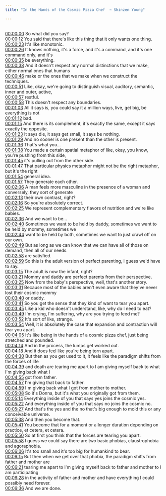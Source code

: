 ```yaml
---
title: "In the Hands of the Cosmic Pizza Chef  ~ Shinzen Young"

---
```

<br>[00:00:00](https://www.youtube.com/watch?v=fTvD7e858CE&t=0)   So what did you say? 
<br>[00:00:12](https://www.youtube.com/watch?v=fTvD7e858CE&t=12)   You said that there's like this thing that it only wants one thing. 
<br>[00:00:23](https://www.youtube.com/watch?v=fTvD7e858CE&t=23)   It's like monotonic. 
<br>[00:00:26](https://www.youtube.com/watch?v=fTvD7e858CE&t=26)   It knows nothing, it's a force, and it's a command, and it's one command only, and it's 
<br>[00:00:35](https://www.youtube.com/watch?v=fTvD7e858CE&t=35)   be everything. 
<br>[00:00:38](https://www.youtube.com/watch?v=fTvD7e858CE&t=38)   And it doesn't respect any normal distinctions that we make, either normal ones that humans 
<br>[00:00:46](https://www.youtube.com/watch?v=fTvD7e858CE&t=46)   make or the ones that we make when we construct the techniques. 
<br>[00:00:51](https://www.youtube.com/watch?v=fTvD7e858CE&t=51)   Like, okay, we're going to distinguish visual, auditory, semantic, inner and outer, active, 
<br>[00:00:57](https://www.youtube.com/watch?v=fTvD7e858CE&t=57)   restful. 
<br>[00:00:58](https://www.youtube.com/watch?v=fTvD7e858CE&t=58)   This doesn't respect any boundaries. 
<br>[00:01:03](https://www.youtube.com/watch?v=fTvD7e858CE&t=63)   All it says is, you could say it a million ways, live, get big, be everything is not 
<br>[00:01:12](https://www.youtube.com/watch?v=fTvD7e858CE&t=72)   bad. 
<br>[00:01:15](https://www.youtube.com/watch?v=fTvD7e858CE&t=75)   And there is its complement, it's exactly the same, except it says exactly the opposite. 
<br>[00:01:23](https://www.youtube.com/watch?v=fTvD7e858CE&t=83)   It says die, it says get small, it says be nothing. 
<br>[00:01:29](https://www.youtube.com/watch?v=fTvD7e858CE&t=89)   And no sooner is one present than the other is present. 
<br>[00:01:36](https://www.youtube.com/watch?v=fTvD7e858CE&t=96)   That's what you... 
<br>[00:01:38](https://www.youtube.com/watch?v=fTvD7e858CE&t=98)   You made a certain spatial metaphor of like, okay, you know, you're pushing from this side, 
<br>[00:01:45](https://www.youtube.com/watch?v=fTvD7e858CE&t=105)   it's pulling out from the other side. 
<br>[00:01:47](https://www.youtube.com/watch?v=fTvD7e858CE&t=107)   That particular physics metaphor might not be the right metaphor, but it's the right 
<br>[00:01:54](https://www.youtube.com/watch?v=fTvD7e858CE&t=114)   general idea. 
<br>[00:01:57](https://www.youtube.com/watch?v=fTvD7e858CE&t=117)   They generate each other. 
<br>[00:02:06](https://www.youtube.com/watch?v=fTvD7e858CE&t=126)   A man feels more masculine in the presence of a woman and conversely, they sort of generate 
<br>[00:02:13](https://www.youtube.com/watch?v=fTvD7e858CE&t=133)   their own contrast, right? 
<br>[00:02:16](https://www.youtube.com/watch?v=fTvD7e858CE&t=136)   So you're absolutely correct. 
<br>[00:02:25](https://www.youtube.com/watch?v=fTvD7e858CE&t=145)   We represent complementary flavors of nutrition and we're like babies. 
<br>[00:02:36](https://www.youtube.com/watch?v=fTvD7e858CE&t=156)   And we want to be... 
<br>[00:02:40](https://www.youtube.com/watch?v=fTvD7e858CE&t=160)   Sometimes we want to be held by daddy, sometimes we want to be held by mommy, sometimes we 
<br>[00:02:44](https://www.youtube.com/watch?v=fTvD7e858CE&t=164)   want to be held by both, sometimes we want to just crawl off on our own. 
<br>[00:02:49](https://www.youtube.com/watch?v=fTvD7e858CE&t=169)   But as long as we can know that we can have all of those on demand, then all of our needs 
<br>[00:02:58](https://www.youtube.com/watch?v=fTvD7e858CE&t=178)   are satisfied. 
<br>[00:02:59](https://www.youtube.com/watch?v=fTvD7e858CE&t=179)   So this is the adult version of perfect parenting, I guess we'd have to say. 
<br>[00:03:15](https://www.youtube.com/watch?v=fTvD7e858CE&t=195)   The adult is now the infant, right? 
<br>[00:03:21](https://www.youtube.com/watch?v=fTvD7e858CE&t=201)   Mommy and daddy are perfect parents from their perspective. 
<br>[00:03:25](https://www.youtube.com/watch?v=fTvD7e858CE&t=205)   Now from the baby's perspective, well, that's another story. 
<br>[00:03:31](https://www.youtube.com/watch?v=fTvD7e858CE&t=211)   Because most of the babies aren't even aware that they've never lost their cosmic mommy 
<br>[00:03:40](https://www.youtube.com/watch?v=fTvD7e858CE&t=220)   or daddy. 
<br>[00:03:41](https://www.youtube.com/watch?v=fTvD7e858CE&t=221)   So you get the sense that they kind of want to tear you apart. 
<br>[00:03:45](https://www.youtube.com/watch?v=fTvD7e858CE&t=225)   Like a kid who doesn't understand, like, why do I need to eat? 
<br>[00:03:49](https://www.youtube.com/watch?v=fTvD7e858CE&t=229)   I'm crying, I'm suffering, why are you trying to feed me? 
<br>[00:03:52](https://www.youtube.com/watch?v=fTvD7e858CE&t=232)   It's sort of like, strange. 
<br>[00:03:54](https://www.youtube.com/watch?v=fTvD7e858CE&t=234)   Well, it is absolutely the case that expansion and contraction will tear you apart. 
<br>[00:04:05](https://www.youtube.com/watch?v=fTvD7e858CE&t=245)   It's like being in the hands of a cosmic pizza chef, just being stretched and pounded. 
<br>[00:04:14](https://www.youtube.com/watch?v=fTvD7e858CE&t=254)   And in the process, the lumps get worked out. 
<br>[00:04:18](https://www.youtube.com/watch?v=fTvD7e858CE&t=258)   And it does feel like you're being torn apart. 
<br>[00:04:30](https://www.youtube.com/watch?v=fTvD7e858CE&t=270)   But then as you get used to it, it feels like the paradigm shifts from the forces of life 
<br>[00:04:39](https://www.youtube.com/watch?v=fTvD7e858CE&t=279)   and death are tearing me apart to I am giving myself back to what I'm giving back what I 
<br>[00:04:55](https://www.youtube.com/watch?v=fTvD7e858CE&t=295)   got from father. 
<br>[00:04:57](https://www.youtube.com/watch?v=fTvD7e858CE&t=297)   I'm giving that back to father. 
<br>[00:04:59](https://www.youtube.com/watch?v=fTvD7e858CE&t=299)   I'm giving back what I got from mother to mother. 
<br>[00:05:08](https://www.youtube.com/watch?v=fTvD7e858CE&t=308)   So it's Donna, but it's what you originally got from them. 
<br>[00:05:14](https://www.youtube.com/watch?v=fTvD7e858CE&t=314)   Everything inside of you that says yes joins the cosmic yes. 
<br>[00:05:22](https://www.youtube.com/watch?v=fTvD7e858CE&t=322)   And everything inside of you that says no joins the cosmic no. 
<br>[00:05:27](https://www.youtube.com/watch?v=fTvD7e858CE&t=327)   And that's the yes and the no that's big enough to mold this or any conceivable universe. 
<br>[00:05:38](https://www.youtube.com/watch?v=fTvD7e858CE&t=338)   And then you become that. 
<br>[00:05:41](https://www.youtube.com/watch?v=fTvD7e858CE&t=341)   You become that for a moment or a longer duration depending on practice, et cetera, et cetera. 
<br>[00:05:50](https://www.youtube.com/watch?v=fTvD7e858CE&t=350)   So at first you think that the forces are tearing you apart. 
<br>[00:05:58](https://www.youtube.com/watch?v=fTvD7e858CE&t=358)   I guess we could say there are two basic phobias, claustrophobia and agoraphobia. 
<br>[00:06:06](https://www.youtube.com/watch?v=fTvD7e858CE&t=366)   It's too small and it's too big for humankind to bear. 
<br>[00:06:15](https://www.youtube.com/watch?v=fTvD7e858CE&t=375)   But then when we get over that phobia, the paradigm shifts from father and mother are 
<br>[00:06:21](https://www.youtube.com/watch?v=fTvD7e858CE&t=381)   tearing me apart to I'm giving myself back to father and mother to I am participating 
<br>[00:06:28](https://www.youtube.com/watch?v=fTvD7e858CE&t=388)   in the activity of father and mother and have everything I could possibly need forever. 
<br>[00:06:36](https://www.youtube.com/watch?v=fTvD7e858CE&t=396)   And we are done. 
<br>
